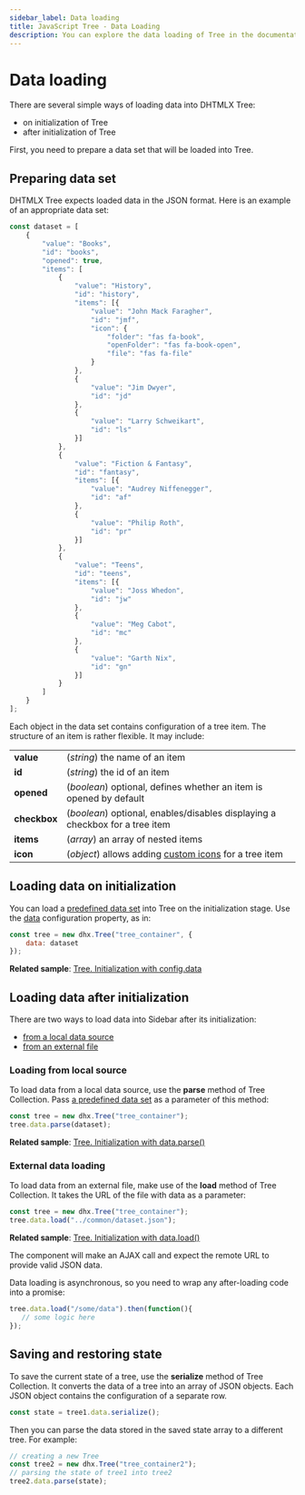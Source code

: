 ```yaml
---
sidebar_label: Data loading
title: JavaScript Tree - Data Loading 
description: You can explore the data loading of Tree in the documentation of the DHTMLX JavaScript UI library. Browse developer guides and API reference, try out code examples and live demos, and download a free 30-day evaluation version of DHTMLX Suite 7.
---
```


# Data loading

There are several simple ways of loading data into DHTMLX Tree:

- on initialization of Tree
- after initialization of Tree

First, you need to prepare a data set that will be loaded into Tree.

## Preparing data set

DHTMLX Tree expects loaded data in the JSON format. Here is an example of an appropriate data set:

~~~js
const dataset = [
    {
		"value": "Books",
		"id": "books",
		"opened": true,
		"items": [			
			{
				"value": "History",
				"id": "history",
				"items": [{
					"value": "John Mack Faragher",
					"id": "jmf",
                	"icon": {
                        "folder": "fas fa-book",
                        "openFolder": "fas fa-book-open",
                        "file": "fas fa-file"
                    }
				},
				{
					"value": "Jim Dwyer",
					"id": "jd"
				},
				{
					"value": "Larry Schweikart",
					"id": "ls"
				}]
			},
			{
				"value": "Fiction & Fantasy",
				"id": "fantasy",
				"items": [{
					"value": "Audrey Niffenegger",
					"id": "af"
				},
				{
					"value": "Philip Roth",
					"id": "pr"
				}]
			},
			{
				"value": "Teens",
				"id": "teens",
				"items": [{
					"value": "Joss Whedon",
					"id": "jw"
				},
				{
					"value": "Meg Cabot",
					"id": "mc"
				},
				{
					"value": "Garth Nix",
					"id": "gn"
				}]
			}
		]
	}
];
~~~

Each object in the data set contains configuration of a tree item. The structure of an item is rather flexible. It may include:

<table>
	<tbody>
        <tr>
			<td><b>value</b></td>
			<td>(<i>string</i>) the name of an item</td>
		</tr>
		<tr>
			<td><b>id</b></td>
			<td>(<i>string</i>) the id of an item</td>
		</tr>
		<tr>
			<td><b>opened</b></td>
			<td>(<i>boolean</i>) optional, defines whether an item is opened by default</td>
		</tr>
		<tr>
			<td><b>checkbox</b></td>
			<td>(<i>boolean</i>) optional, enables/disables displaying a checkbox for a tree item</td>
		</tr>
		<tr>
			<td><b>items</b></td>
			<td>(<i>array</i>) an array of nested items</td>
		</tr>
		<tr>
			<td><b>icon</b></td>
			<td>(<i>object</i>) allows adding <a href="../api/tree_icon_config">custom icons</a> for a tree item</td>
		</tr>
    </tbody>
</table>

## Loading data on initialization

You can load a [predefined data set](#preparing-data-set) into Tree on the initialization stage. Use the [data](tree/api/tree_data_config.md) configuration property, as in:

~~~js
const tree = new dhx.Tree("tree_container", {
  	data: dataset
});
~~~

**Related sample**: [Tree. Initialization with config.data](https://snippet.dhtmlx.com/r49y51k3)

## Loading data after initialization

There are two ways to load data into Sidebar after its initialization:

- [from a local data source](#loading-from-local-source)
- [from an external file](#external-data-loading)

### Loading from local source

To load data from a local data source, use the **parse** method of Tree Collection. Pass [a predefined data set](#preparing-data-set) as a parameter of this method:

~~~js
const tree = new dhx.Tree("tree_container");
tree.data.parse(dataset);
~~~

**Related sample**: [Tree. Initialization with data.parse()](https://snippet.dhtmlx.com/orm283hq)

### External data loading

To load data from an external file, make use of the **load** method of Tree Collection. It takes the URL of the file with data as a parameter:

~~~js
const tree = new dhx.Tree("tree_container");
tree.data.load("../common/dataset.json");
~~~

**Related sample**: [Tree. Initialization with data.load()](https://snippet.dhtmlx.com/oz4jd5hc)

The component will make an AJAX call and expect the remote URL to provide valid JSON data.

Data loading is asynchronous, so you need to wrap any after-loading code into a promise:

~~~js
tree.data.load("/some/data").then(function(){
   // some logic here
});
~~~


## Saving and restoring state

To save the current state of a tree, use the **serialize** method of Tree Collection. It converts the data of a tree into an array of JSON objects. 
Each JSON object contains the configuration of a separate row.

~~~js
const state = tree1.data.serialize();
~~~

Then you can parse the data stored in the saved state array to a different tree. For example:

~~~js
// creating a new Tree
const tree2 = new dhx.Tree("tree_container2");
// parsing the state of tree1 into tree2
tree2.data.parse(state);
~~~
